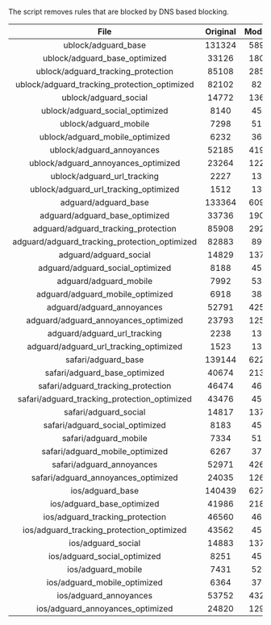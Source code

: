 The script removes rules that are blocked by DNS based blocking.


| File | Original | Modified |
|:----:|:-----:|:-----:|
| ublock/adguard_base | 131324 | 58913 |
| ublock/adguard_base_optimized | 33126 | 18036 |
| ublock/adguard_tracking_protection | 85108 | 28523 |
| ublock/adguard_tracking_protection_optimized | 82102 | 8209 |
| ublock/adguard_social | 14772 | 13698 |
| ublock/adguard_social_optimized | 8140 | 4537 |
| ublock/adguard_mobile | 7298 | 5138 |
| ublock/adguard_mobile_optimized | 6232 | 3669 |
| ublock/adguard_annoyances | 52185 | 41992 |
| ublock/adguard_annoyances_optimized | 23264 | 12273 |
| ublock/adguard_url_tracking | 2227 | 1354 |
| ublock/adguard_url_tracking_optimized | 1512 | 1351 |
| adguard/adguard_base | 133364 | 60991 |
| adguard/adguard_base_optimized | 33736 | 19072 |
| adguard/adguard_tracking_protection | 85908 | 29264 |
| adguard/adguard_tracking_protection_optimized | 82883 | 8934 |
| adguard/adguard_social | 14829 | 13759 |
| adguard/adguard_social_optimized | 8188 | 4584 |
| adguard/adguard_mobile | 7992 | 5322 |
| adguard/adguard_mobile_optimized | 6918 | 3846 |
| adguard/adguard_annoyances | 52791 | 42511 |
| adguard/adguard_annoyances_optimized | 23793 | 12561 |
| adguard/adguard_url_tracking | 2238 | 1363 |
| adguard/adguard_url_tracking_optimized | 1523 | 1360 |
| safari/adguard_base | 139144 | 62206 |
| safari/adguard_base_optimized | 40674 | 21354 |
| safari/adguard_tracking_protection | 46474 | 4659 |
| safari/adguard_tracking_protection_optimized | 43476 | 4508 |
| safari/adguard_social | 14817 | 13742 |
| safari/adguard_social_optimized | 8183 | 4570 |
| safari/adguard_mobile | 7334 | 5179 |
| safari/adguard_mobile_optimized | 6267 | 3704 |
| safari/adguard_annoyances | 52971 | 42612 |
| safari/adguard_annoyances_optimized | 24035 | 12638 |
| ios/adguard_base | 140439 | 62714 |
| ios/adguard_base_optimized | 41986 | 21859 |
| ios/adguard_tracking_protection | 46560 | 4669 |
| ios/adguard_tracking_protection_optimized | 43562 | 4518 |
| ios/adguard_social | 14883 | 13781 |
| ios/adguard_social_optimized | 8251 | 4591 |
| ios/adguard_mobile | 7431 | 5224 |
| ios/adguard_mobile_optimized | 6364 | 3746 |
| ios/adguard_annoyances | 53752 | 43278 |
| ios/adguard_annoyances_optimized | 24820 | 12965 |